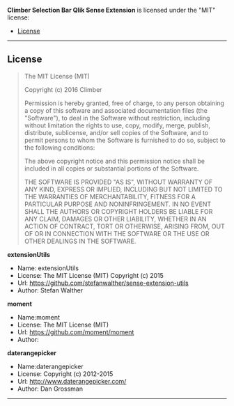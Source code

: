 **Climber Selection Bar Qlik Sense Extension** is licensed under the "MIT" license:

* [License](#license)

---

## License

> 
> The MIT License (MIT)
> 
> Copyright (c) 2016 Climber
> 
> Permission is hereby granted, free of charge, to any person obtaining a copy
> of this software and associated documentation files (the "Software"), to deal
> in the Software without restriction, including without limitation the rights
> to use, copy, modify, merge, publish, distribute, sublicense, and/or sell
> copies of the Software, and to permit persons to whom the Software is
> furnished to do so, subject to the following conditions:
> 
> The above copyright notice and this permission notice shall be included in all
> copies or substantial portions of the Software.
> 
> THE SOFTWARE IS PROVIDED "AS IS", WITHOUT WARRANTY OF ANY KIND, EXPRESS OR
> IMPLIED, INCLUDING BUT NOT LIMITED TO THE WARRANTIES OF MERCHANTABILITY,
> FITNESS FOR A PARTICULAR PURPOSE AND NONINFRINGEMENT. IN NO EVENT SHALL THE
> AUTHORS OR COPYRIGHT HOLDERS BE LIABLE FOR ANY CLAIM, DAMAGES OR OTHER
> LIABILITY, WHETHER IN AN ACTION OF CONTRACT, TORT OR OTHERWISE, ARISING FROM,
> OUT OF OR IN CONNECTION WITH THE SOFTWARE OR THE USE OR OTHER DEALINGS IN THE
> SOFTWARE.
> 

**extensionUtils**
* Name: extensionUtils
* License: The MIT License (MIT) Copyright (c) 2015
* Url: https://github.com/stefanwalther/sense-extension-utils
* Author: Stefan Walther

**moment**
* Name:moment
* License: The MIT License (MIT)
* Url: https://github.com/moment/moment
* Author: 

**daterangepicker**
* Name:daterangepicker
* License: Copyright (c) 2012-2015
* Url: http://www.daterangepicker.com/
* Author: Dan Grossman

---






